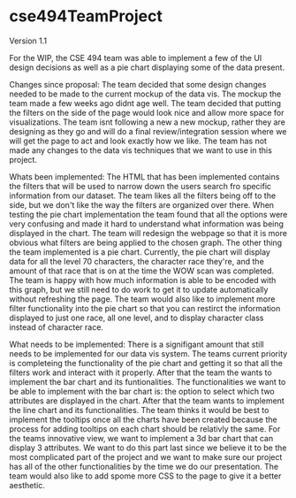 # cse494TeamProject
Version 1.1

For the WIP, the CSE 494 team was able to implement a few of the UI design decisions as well as a pie chart displaying some of the data present.

Changes since proposal:
The team decided that some design changes needed to be made to the current mockup of the data vis. The mockup the team made a few weeks ago didnt age well. The team decided that putting the filters on the side of the page would look nice and allow more space for visualizations. The team isnt following a new a new mockup, rather they are designing as they go and will do a final review/integration session where we will get the page to act and look exactly how we like. The team has not made any changes to the data vis techniques that we want to use in this project.

Whats been implemented:
The HTML that has been implemented contains the filters that will be used to narrow down the users search fro specific information from our dataset. The team likes all the filters being off to the side, but we don't like the way the filters are organized over there. When testing the pie chart implementation the team found that all the options were very confusing and made it hard to understand what information was being displayed in the chart. The team will redesign the webpage so that it is more obvious what filters are being applied to the chosen graph. The other thing the team implemented is a pie chart. Currently, the pie chart will display data for all the level 70 characters, the character race they're, and the amount of that race that is on at the time the WOW scan was completed. The team is happy with how much information is able to be encoded with this graph, but we still need to do work to get it to update automatically without refreshing the page. The team would also like to implement more filter functionality into the pie chart so that you can restirct the information displayed to just one race, all one level, and to display character class instead of character race.

What needs to be implemented:
There is a signifigant amount that still needs to be implemented for our data vis system. The teams current priority is completeing the functionality of the pie chart and getting it so that all the filters work and interact with it properly. After that the team the wants to implement the bar chart and its funtionalities. The functionalities we want to be able to implement with the bar chart is: the option to select which two attributes are displayed in the chart. After that the team wants to implement the line chart and its functionalities. The team thinks it would be best to implement the tooltips once all the charts have been created because the process for adding tooltips on each chart should be relativly the same. For the teams innovative view, we want to implement a 3d bar chart that can display 3 attributes. We want to do this part last since we believe it to be the most complicated part of the project and we want to make sure our project has all of the other functionalities by the time we do our presentation. The team would also like to add spome more CSS to the page to give it a better aesthetic. 